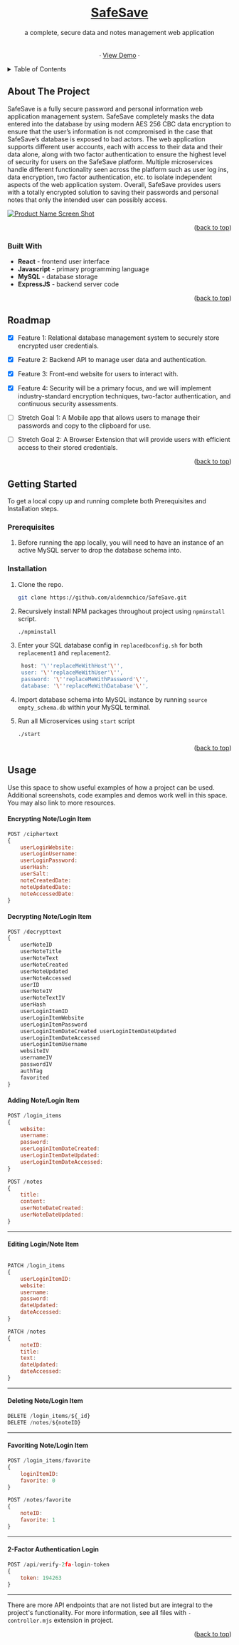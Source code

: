 
<a name="readme-top"></a>

<!-- PROJECT SHIELDS -->
<!--



<!-- PROJECT LOGO -->
<br />
<div align="center">

<h1 align="center"><a href="https://safesave.ddns.net">SafeSave</a></h1>

  <p align="center">
    a complete, secure data and notes management web application
    <br />
    <!-- <a href="https://github.com/github_username/repo_name"><strong>Explore the docs »</strong></a> -->
    <br />
    <br />
    · <a href="https://github.com/github_username/repo_name">View Demo</a>
    ·
  </p>

</div>



<!-- TABLE OF CONTENTS -->
<details>
  <summary>Table of Contents</summary>
  <ol>
    <li>
      <a href="#about-the-project">About The Project</a>
      <ul>
        <li><a href="#built-with">Built With</a></li>
      </ul>
    </li>
    <li><a href="#roadmap">Roadmap</a></li>
    <li>
      <a href="#getting-started">Getting Started</a>
      <ul>
        <li><a href="#prerequisites">Prerequisites</a></li>
        <li><a href="#installation">Installation</a></li>
      </ul>
    </li>
    <li><a href="#usage">Usage</a></li>
    
    <!-- <li><a href="#contributing">Contributing</a></li> -->
    <!-- <li><a href="#license">License</a></li> -->
    <!-- <li><a href="#contact">Contact</a></li> -->
    <!-- <li><a href="#acknowledgments">Acknowledgments</a></li> -->
  </ol>
</details>



<!-- ABOUT THE PROJECT -->
## About The Project

SafeSave is a fully secure password and personal information web application management system. SafeSave completely masks the data entered into the database by using modern AES 256 CBC data encryption to ensure that the user’s information is not compromised in the case that SafeSave’s database is exposed to bad actors. The web application supports different user accounts, each with access to their data and their data alone, along with two factor authentication to ensure the highest level of security for users on the SafeSave platform. Multiple microservices handle different functionality seen across the platform such as user log ins, data encryption, two factor authentication, etc. to isolate independent aspects of the web application system. Overall, SafeSave provides users with a totally encrypted solution to saving their passwords and personal notes that only the intended user can possibly access.​

[![Product Name Screen Shot][product-screenshot]](https://github.com/EugenSong/EugenSong/assets/75242911/b68cd924-93de-4372-a9d4-e17f6dd5da33)


<p align="right">(<a href="#readme-top">back to top</a>)</p>



### Built With
* **React** - frontend user interface
* **Javascript** - primary programming language
* **MySQL** - database storage
* **ExpressJS** - backend server code


<p align="right">(<a href="#readme-top">back to top</a>)</p>

<!-- ROADMAP -->
## Roadmap

- [x] Feature 1: Relational database management system to securely store encrypted user credentials.
- [x] Feature 2: Backend API to manage user data and authentication.
- [x] Feature 3: Front-end website for users to interact with.
- [x] Feature 4: Security will be a primary focus, and we will implement industry-standard encryption techniques, two-factor authentication, and continuous security assessments.

- [ ] Stretch Goal 1: A Mobile app that allows users to manage their passwords and copy to the clipboard for use.
- [ ] Stretch Goal 2: A Browser Extension that will provide users with efficient access to their stored credentials.


<p align="right">(<a href="#readme-top">back to top</a>)</p>


<!-- GETTING STARTED -->
## Getting Started

To get a local copy up and running complete both Prerequisites and Installation steps.

### Prerequisites

1. Before running the app locally, you will need to have an instance of an active MySQL server to drop the database schema into. 


### Installation

1. Clone the repo.
   ```sh
   git clone https://github.com/aldenmchico/SafeSave.git
   ```

2. Recursively install NPM packages throughout project using `npminstall` script.
   ```sh
   ./npminstall
   ```

3. Enter your SQL database config in `replacedbconfig.sh` for both `replacement1` and `replacement2`.
   ```sh
    host: '\''replaceMeWithHost'\'',
    user: '\''replaceMeWithUser'\'',
    password: '\''replaceMeWithPassword'\'',
    database: '\''replaceMeWithDatabase'\'',
   ```

4. Import database schema into MySQL instance by running `source empty_schema.db` within your MySQL terminal.
5. Run all Microservices using `start` script
   ```sh
   ./start
   ```
<p align="right">(<a href="#readme-top">back to top</a>)</p>



<!-- USAGE EXAMPLES -->
## Usage

Use this space to show useful examples of how a project can be used. Additional screenshots, code examples and demos work well in this space. You may also link to more resources.

#### Encrypting Note/Login Item
```js
POST /ciphertext
{
    userLoginWebsite:
    userLoginUsername:
    userLoginPassword:
    userHash:
    userSalt:
    noteCreatedDate:
    noteUpdatedDate:
    noteAccessedDate:
}
```
#### Decrypting Note/Login Item
```js
POST /decrypttext
{
    userNoteID
    userNoteTitle
    userNoteText
    userNoteCreated
    userNoteUpdated 
    userNoteAccessed
    userID
    userNoteIV
    userNoteTextIV 
    userHash
    userLoginItemID 
    userLoginItemWebsite 
    userLoginItemPassword
    userLoginItemDateCreated userLoginItemDateUpdated
    userLoginItemDateAccessed
    userLoginItemUsername
    websiteIV
    usernameIV
    passwordIV
    authTag
    favorited
}
```

#### Adding Note/Login Item 
```js
POST /login_items 
{
    website:
    username:
    password:
    userLoginItemDateCreated:
    userLoginItemDateUpdated:
    userLoginItemDateAccessed:
}

POST /notes
{
    title:
    content:
    userNoteDateCreated:
    userNoteDateUpdated:
}

```
---
#### Editing Login/Note Item
```js

PATCH /login_items 
{
    userLoginItemID:
    website:
    username:
    password:
    dateUpdated: 
    dateAccessed:
}

PATCH /notes
{
    noteID:
    title:
    text:
    dateUpdated:
    dateAccessed:
}
```
---
#### Deleting Note/Login Item
```js
DELETE /login_items/${_id}
DELETE /notes/${noteID}
```
---
#### Favoriting Note/Login Item
```js
POST /login_items/favorite
{
    loginItemID:
    favorite: 0
}

POST /notes/favorite
{
    noteID:
    favorite: 1
}

```
---
#### 2-Factor Authentication Login
```js
POST /api/verify-2fa-login-token
{
    token: 194263
}
```
---
There are more API endpoints that are not listed but are integral to the project's functionality. For more information, see all files with `-controller.mjs` extension in project.

<p align="right">(<a href="#readme-top">back to top</a>)</p>








<!-- MARKDOWN LINKS & IMAGES -->
[product-screenshot]: https://github.com/EugenSong/EugenSong/assets/75242911/b68cd924-93de-4372-a9d4-e17f6dd5da33
